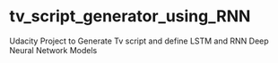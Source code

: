 # tv_script_generator_using_RNN
Udacity Project to Generate Tv script and define LSTM and RNN Deep Neural Network Models
